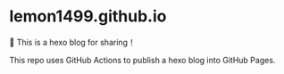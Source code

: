 # lemon1499.github.io
:tada: This is a hexo blog for sharing！

This repo uses GitHub Actions to publish a hexo blog into GitHub Pages.



